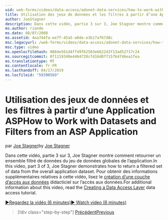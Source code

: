 ```yaml
---
uid: web-forms/videos/data-access/adonet-data-services/how-to-work-with-datasets-and-filters-from-an-asp-application
title: Utilisation des jeux de données et les filtres à partir d’une Application ASP | Microsoft Docs
author: JoeStagner
description: Dans cette vidéo, partie 3 sur 3, Joe Stagner montre comment retourner un ensemble filtré de données du jeu de données globales de l’application. Pour le carnet d’adresses des informations supplémentaires...
ms.author: riande
ms.date: 08/07/2008
ms.assetid: 4ea744fa-ee7f-45a5-a0de-e3b17af67d8c
msc.legacyurl: /web-forms/videos/data-access/adonet-data-services/how-to-work-with-datasets-and-filters-from-an-asp-application
msc.type: video
ms.openlocfilehash: 0884e561d4ff49f62503e662243f13ad52717c24
ms.sourcegitcommit: 0f1119340e4464720cfd16d0ff15764746ea1fea
ms.translationtype: MT
ms.contentlocale: fr-FR
ms.lasthandoff: 04/17/2019
ms.locfileid: "59390569"
---
```

# <a name="how-to-work-with-datasets-and-filters-from-an-asp-application"></a><span data-ttu-id="abad2-104">Utilisation des jeux de données et les filtres à partir d’une Application ASP</span><span class="sxs-lookup"><span data-stu-id="abad2-104">How to Work with Datasets and Filters from an ASP Application</span></span>

<span data-ttu-id="abad2-105">par [Joe Stagner](https://github.com/JoeStagner)</span><span class="sxs-lookup"><span data-stu-id="abad2-105">by [Joe Stagner](https://github.com/JoeStagner)</span></span>

<span data-ttu-id="abad2-106">Dans cette vidéo, partie 3 sur 3, Joe Stagner montre comment retourner un ensemble filtré de données du jeu de données globales de l’application.</span><span class="sxs-lookup"><span data-stu-id="abad2-106">In this video, part 3 of 3, Joe Stagner demonstrates how to return a filtered set of data from the overall application dataset.</span></span> <span data-ttu-id="abad2-107">Pour obtenir des informations supplémentaires relatives à cette vidéo, lisez le [création d’une couche d’accès aux données](../../../overview/data-access/introduction/creating-a-data-access-layer-vb.md) didacticiel sur l’accès aux données.</span><span class="sxs-lookup"><span data-stu-id="abad2-107">For additional information about this video, read the [Creating a Data Access Layer](../../../overview/data-access/introduction/creating-a-data-access-layer-vb.md) data access tutorial.</span></span>

[<span data-ttu-id="abad2-108">&#9654;Regardez la vidéo (6 minutes)</span><span class="sxs-lookup"><span data-stu-id="abad2-108">&#9654; Watch video (6 minutes)</span></span>](https://channel9.msdn.com/Blogs/ASP-NET-Site-Videos/how-to-work-with-datasets-and-filters-from-an-asp-application)

> [!div class="step-by-step"]
> [<span data-ttu-id="abad2-109">Précédent</span><span class="sxs-lookup"><span data-stu-id="abad2-109">Previous</span></span>](how-to-manually-bind-a-dataset-to-a-datagrid.md)
